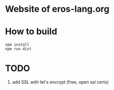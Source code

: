 # Website of eros-lang.org

# How to build

```
npm install
npm run dist
```

# TODO

1. add SSL with let's encrypt (free, open ssl certs)
